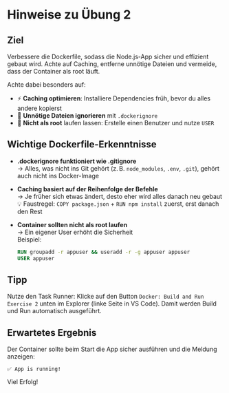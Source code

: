 # Hinweise zu Übung 2

## Ziel
Verbessere die Dockerfile, sodass die Node.js-App sicher und effizient gebaut wird. Achte auf Caching, entferne unnötige Dateien und vermeide, dass der Container als root läuft.

Achte dabei besonders auf:
- ⚡ **Caching optimieren**: Installiere Dependencies früh, bevor du alles andere kopierst
- 🧹 **Unnötige Dateien ignorieren** mit `.dockerignore`
- 🔐 **Nicht als root** laufen lassen: Erstelle einen Benutzer und nutze `USER`

## Wichtige Dockerfile-Erkenntnisse

- **.dockerignore funktioniert wie .gitignore**  
  → Alles, was nicht ins Git gehört (z. B. `node_modules`, `.env`, `.git`), gehört auch nicht ins Docker-Image

- **Caching basiert auf der Reihenfolge der Befehle**  
  → Je früher sich etwas ändert, desto eher wird alles danach neu gebaut  
  💡 Faustregel: `COPY package.json` + `RUN npm install` zuerst, erst danach den Rest

- **Container sollten nicht als root laufen**  
  → Ein eigener User erhöht die Sicherheit  
  Beispiel:
  ```dockerfile
  RUN groupadd -r appuser && useradd -r -g appuser appuser
  USER appuser

## Tipp
Nutze den Task Runner: Klicke auf den Button `Docker: Build and Run Exercise 2` unten im Explorer (linke Seite in VS Code). Damit werden Build und Run automatisch ausgeführt.

## Erwartetes Ergebnis
Der Container sollte beim Start die App sicher ausführen und die Meldung anzeigen:
```
✅ App is running!
```

Viel Erfolg!